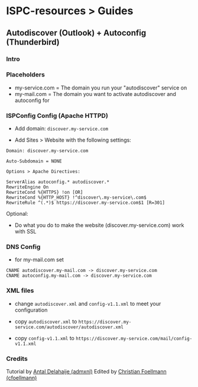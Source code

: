 # ISPC-resources > Guides
## Autodiscover (Outlook) + Autoconfig (Thunderbird)

### Intro

### Placeholders
* my-service.com = The domain you run your "autodiscover" service on
* my-mail.com = The domain you want to activate autodiscover and autoconfig for

### ISPConfig Config (Apache HTTPD)
* Add domain: `discover.my-service.com`

* Add Sites > Website with the following settings:

`Domain: discover.my-service.com`

`Auto-Subdomain = NONE`

`Options > Apache Directives:`

```
ServerAlias autoconfig.* autodiscover.*
RewriteEngine On
RewriteCond %{HTTPS} !on [OR]
RewriteCond %{HTTP_HOST} !^discover\.my-service\.com$
RewriteRule ^(.*)$ https://discover.my-service.com$1 [R=301]
```

Optional:
* Do what you do to make the website (discover.my-service.com) work with SSL

### DNS Config
* for my-mail.com set

```
CNAME autodiscover.my-mail.com -> discover.my-service.com
CNAME autoconfig.my-mail.com -> discover.my-service.com
```

### XML files
* change `autodiscover.xml` and `config-v1.1.xml` to meet your configuration

* copy `autodiscover.xml` to `https://discover.my-service.com/autodiscover/autodiscover.xml`
* copy `config-v1.1.xml` to `https://discover.my-service.com/mail/config-v1.1.xml`

### Credits
Tutorial by [Antal Delahaije (admxnl)](http://bugtracker.ispconfig.org/index.php?do=details&task_id=2152#comment3208)
Edited by [Christian Foellmann (cfoellmann)](https://github.com/cfoellmann)